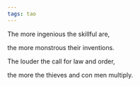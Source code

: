 ```yaml
---
tags: tao
---
```


The more ingenious the skillful are,

the more monstrous their inventions.

The louder the call for law and order,

the more the thieves and con men multiply.

